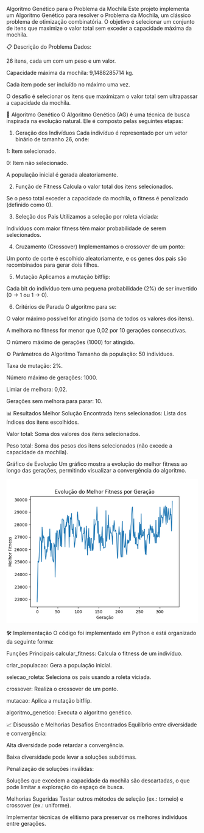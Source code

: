 Algoritmo Genético para o Problema da Mochila
Este projeto implementa um Algoritmo Genético para resolver o Problema da Mochila, um clássico problema de otimização combinatória. O objetivo é selecionar um conjunto de itens que maximize o valor total sem exceder a capacidade máxima da mochila.

📋 Descrição do Problema
Dados:

26 itens, cada um com um peso e um valor.

Capacidade máxima da mochila: 9,1488285714 kg.

Cada item pode ser incluído no máximo uma vez.

O desafio é selecionar os itens que maximizam o valor total sem ultrapassar a capacidade da mochila.

🧬 Algoritmo Genético
O Algoritmo Genético (AG) é uma técnica de busca inspirada na evolução natural. Ele é composto pelas seguintes etapas:

1. Geração dos Indivíduos
Cada indivíduo é representado por um vetor binário de tamanho 26, onde:

1: Item selecionado.

0: Item não selecionado.

A população inicial é gerada aleatoriamente.

2. Função de Fitness
Calcula o valor total dos itens selecionados.

Se o peso total exceder a capacidade da mochila, o fitness é penalizado (definido como 0).

3. Seleção dos Pais
Utilizamos a seleção por roleta viciada:

Indivíduos com maior fitness têm maior probabilidade de serem selecionados.

4. Cruzamento (Crossover)
Implementamos o crossover de um ponto:

Um ponto de corte é escolhido aleatoriamente, e os genes dos pais são recombinados para gerar dois filhos.

5. Mutação
Aplicamos a mutação bitflip:

Cada bit do indivíduo tem uma pequena probabilidade (2%) de ser invertido (0 → 1 ou 1 → 0).

6. Critérios de Parada
O algoritmo para se:

O valor máximo possível for atingido (soma de todos os valores dos itens).

A melhora no fitness for menor que 0,02 por 10 gerações consecutivas.

O número máximo de gerações (1000) for atingido.

⚙️ Parâmetros do Algoritmo
Tamanho da população: 50 indivíduos.

Taxa de mutação: 2%.

Número máximo de gerações: 1000.

Limiar de melhora: 0,02.

Gerações sem melhora para parar: 10.

📊 Resultados
Melhor Solução Encontrada
Itens selecionados: Lista dos índices dos itens escolhidos.

Valor total: Soma dos valores dos itens selecionados.

Peso total: Soma dos pesos dos itens selecionados (não excede a capacidade da mochila).

Gráfico de Evolução
Um gráfico mostra a evolução do melhor fitness ao longo das gerações, permitindo visualizar a convergência do algoritmo.

![alt text](image.png)

🛠️ Implementação
O código foi implementado em Python e está organizado da seguinte forma:

Funções Principais
calcular_fitness: Calcula o fitness de um indivíduo.

criar_populacao: Gera a população inicial.

selecao_roleta: Seleciona os pais usando a roleta viciada.

crossover: Realiza o crossover de um ponto.

mutacao: Aplica a mutação bitflip.

algoritmo_genetico: Executa o algoritmo genético.

📈 Discussão e Melhorias
Desafios Encontrados
Equilíbrio entre diversidade e convergência:

Alta diversidade pode retardar a convergência.

Baixa diversidade pode levar a soluções subótimas.

Penalização de soluções inválidas:

Soluções que excedem a capacidade da mochila são descartadas, o que pode limitar a exploração do espaço de busca.

Melhorias Sugeridas
Testar outros métodos de seleção (ex.: torneio) e crossover (ex.: uniforme).

Implementar técnicas de elitismo para preservar os melhores indivíduos entre gerações.